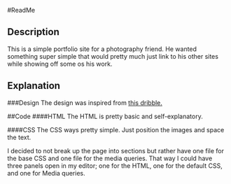 #ReadMe

## Description
This is a simple portfolio site for a photography friend. He wanted something super simple that would pretty much just link to his other sites while showing off some os his work.

## Explanation 
###Design
The design was inspired from [this dribble.](https://dribbble.com/shots/2052887-Moverec)


##Code 
####HTML
The HTML is pretty basic and self-explanatory.

####CSS
The CSS ways pretty simple. Just position the images and space the text. 

I decided to not break up the page into sections but rather have one file for the base CSS and one file for the media queries. That way I could have three panels open in my editor; one for the HTML, one for the default CSS, and one for Media queries. 